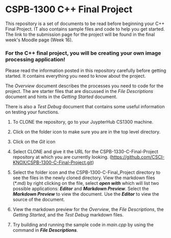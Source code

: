 # CSPB-1300   C++ Final Project

This repository is a set of documents to be read before beginning your C++ Final Project. IT also contains sample files and code to help you get started.
The link to the submission page for the project will be found in the final week's Moodle page (Week 16).


### For the C++ final project, you will be creating your own image processing application! 

Please read the information posted in this repository carefully before getting started. It contains everything you need to know about the project. 

The _Overview_ document describes the processes you need to code for the project.  The are 
starter files that are discussed in the _File Descriptions_ document and hints in the _Getting Started_ document.  

There is also a _Test Debug_ document that contains some useful information on testing your functions.

1. To CLONE the repository, go to your JuypterHub CS1300 machine.  
1. Click on the folder icon to make sure you are in the top level directory.
1. Click on the _Git_ icon
1. Select CLONE and give it the URL for the CSPB-1330-C-Final-Project repository at which you are currently looking. 
(https://github.com/CSCI-KNOX/CSPB-1300-C-Final-Project.git)
1. Select the folder icon and the CSPB-1300-C-Final_Project directory to see the files in the newly cloned directory.
View the markdown files (\*.md) by right clicking on the file, select **_open with_** which will list two possible applications: ***Editor*** and ***Markdown Preview***.  Select the ***Markdown Preview*** to view the document.  Use the ***Editor*** to view the source of the document.

1. View the markdown preview for the *Overview*, the *File Descriptions*, the *Getting Started*, and the *Test Debug* markdown files.
1. Try building and running the sample code in *main.cpp* by using the command in ***File Descriptions***. 